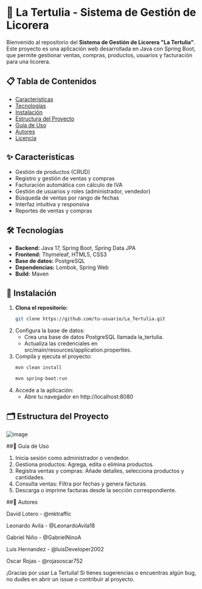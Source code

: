 # 🍷 La Tertulia - Sistema de Gestión de Licorera

Bienvenido al repositorio del **Sistema de Gestión de Licorera "La Tertulia"**.  
Este proyecto es una aplicación web desarrollada en Java con Spring Boot, que permite gestionar ventas, compras, productos, usuarios y facturación para una licorera.

## 📋 Tabla de Contenidos

- [Características](#✨-características)
- [Tecnologías](#🛠️-tecnologías)
- [Instalación](#🚀-instalación)
- [Estructura del Proyecto](#🗂️-estructura-del-proyecto)
- [Guía de Uso](#📖-guía-de-uso)
- [Autores](#👥-autores)
- [Licencia](#📝-licencia)

## ✨ Características

- Gestión de productos (CRUD)
- Registro y gestión de ventas y compras
- Facturación automática con cálculo de IVA
- Gestión de usuarios y roles (administrador, vendedor)
- Búsqueda de ventas por rango de fechas
- Interfaz intuitiva y responsiva
- Reportes de ventas y compras

## 🛠️ Tecnologías

- **Backend:** Java 17, Spring Boot, Spring Data JPA
- **Frontend:** Thymeleaf, HTML5, CSS3
- **Base de datos:** PostgreSQL
- **Dependencias:** Lombok, Spring Web
- **Build:** Maven

## 🚀 Instalación

1. **Clona el repositorio:**
   ```bash
   git clone https://github.com/tu-usuario/La_Tertulia.git
2. Configura la base de datos:
   - Crea una base de datos PostgreSQL llamada la_tertulia.
   - Actualiza las credenciales en src/main/resources/application.properties.
3. Compila y ejecuta el proyecto:
   ```bash
   mvn clean install
   ```
   ```bash
   mvn spring-boot:run
   ```
5. Accede a la aplicación:
   - Abre tu navegador en http://localhost:8080
## 🗂️ Estructura del Proyecto
![image](https://github.com/user-attachments/assets/89524696-c749-4d4f-b3a8-9f5fe6e088ba)

##📖 Guía de Uso
1. Inicia sesión como administrador o vendedor.
2. Gestiona productos: Agrega, edita o elimina productos.
3. Registra ventas y compras: Añade detalles, selecciona productos y cantidades.
4. Consulta ventas: Filtra por fechas y genera facturas.
5. Descarga o imprime facturas desde la sección correspondiente.

##👥 Autores

David Lotero - @mktraffic

Leonardo Avila - @LeonardoAvila18

Gabriel Niño - @GabrielNinoA

Luis Hernandez - @luisDeveloper2002

Oscar Rojas - @rojasoscar752

¡Gracias por usar La Tertulia!
Si tienes sugerencias o encuentras algún bug, no dudes en abrir un issue o contribuir al proyecto.
